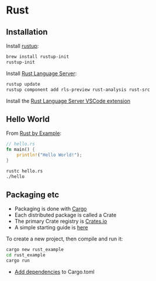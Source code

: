 # Rust

## Installation

Install [rustup](https://github.com/rust-lang-nursery/rustup.rs):

```bash
brew install rustup-init
rustup-init
```

Install [Rust Language Server](https://github.com/rust-lang-nursery/rls):

```bash
rustup update
rustup component add rls-preview rust-analysis rust-src
```

Install the [Rust Language Server VSCode extension](https://marketplace.visualstudio.com/items?itemName=rust-lang.rust)

## Hello World

From [Rust by Example](https://doc.rust-lang.org/rust-by-example/):

```rust
// hello.rs
fn main() {
    println!("Hello World!");
}
```

```bash
rustc hello.rs
./hello
```

## Packaging etc

- Packaging is done with [Cargo](https://doc.rust-lang.org/cargo/index.html)
- Each distributed package is called a Crate
- The primary Crate registry is [Crates.io](https://crates.io/)
- A simple starting guide is [here](https://doc.rust-lang.org/cargo/getting-started/first-steps.html)

To create a new project, then compile and run it:

```bash
cargo new rust_example
cd rust_example
cargo run
```

- [Add dependencies](https://doc.rust-lang.org/cargo/guide/dependencies.html) to Cargo.toml